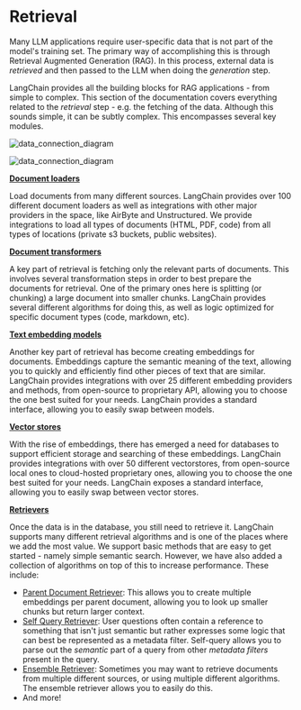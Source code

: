 # Retrieval

Many LLM applications require user-specific data that is not part of the model's training set.
The primary way of accomplishing this is through Retrieval Augmented Generation (RAG).
In this process, external data is *retrieved* and then passed to the LLM when doing the *generation* step.

LangChain provides all the building blocks for RAG applications - from simple to complex.
This section of the documentation covers everything related to the *retrieval* step - e.g. the fetching of the data.
Although this sounds simple, it can be subtly complex.
This encompasses several key modules.

![data_connection_diagram](/assets/images/data_connection-c42d68c3d092b85f50d08d4cc171fc25.jpg)

![data_connection_diagram](/assets/images/data_connection-c42d68c3d092b85f50d08d4cc171fc25.jpg)

**[Document loaders](/docs/modules/data_connection/document_loaders/)**

Load documents from many different sources.
LangChain provides over 100 different document loaders as well as integrations with other major providers in the space,
like AirByte and Unstructured.
We provide integrations to load all types of documents (HTML, PDF, code) from all types of locations (private s3 buckets, public websites).

**[Document transformers](/docs/modules/data_connection/document_transformers/)**

A key part of retrieval is fetching only the relevant parts of documents.
This involves several transformation steps in order to best prepare the documents for retrieval.
One of the primary ones here is splitting (or chunking) a large document into smaller chunks.
LangChain provides several different algorithms for doing this, as well as logic optimized for specific document types (code, markdown, etc).

**[Text embedding models](/docs/modules/data_connection/text_embedding/)**

Another key part of retrieval has become creating embeddings for documents.
Embeddings capture the semantic meaning of the text, allowing you to quickly and
efficiently find other pieces of text that are similar.
LangChain provides integrations with over 25 different embedding providers and methods,
from open-source to proprietary API,
allowing you to choose the one best suited for your needs.
LangChain provides a standard interface, allowing you to easily swap between models.

**[Vector stores](/docs/modules/data_connection/vectorstores/)**

With the rise of embeddings, there has emerged a need for databases to support efficient storage and searching of these embeddings.
LangChain provides integrations with over 50 different vectorstores, from open-source local ones to cloud-hosted proprietary ones,
allowing you to choose the one best suited for your needs.
LangChain exposes a standard interface, allowing you to easily swap between vector stores.

**[Retrievers](/docs/modules/data_connection/retrievers/)**

Once the data is in the database, you still need to retrieve it.
LangChain supports many different retrieval algorithms and is one of the places where we add the most value.
We support basic methods that are easy to get started - namely simple semantic search.
However, we have also added a collection of algorithms on top of this to increase performance.
These include:

- [Parent Document Retriever](/docs/modules/data_connection/retrievers/parent_document_retriever): This allows you to create multiple embeddings per parent document, allowing you to look up smaller chunks but return larger context.
- [Self Query Retriever](/docs/modules/data_connection/retrievers/self_query): User questions often contain a reference to something that isn't just semantic but rather expresses some logic that can best be represented as a metadata filter. Self-query allows you to parse out the *semantic* part of a query from other *metadata filters* present in the query.
- [Ensemble Retriever](/docs/modules/data_connection/retrievers/ensemble): Sometimes you may want to retrieve documents from multiple different sources, or using multiple different algorithms. The ensemble retriever allows you to easily do this.
- And more!
